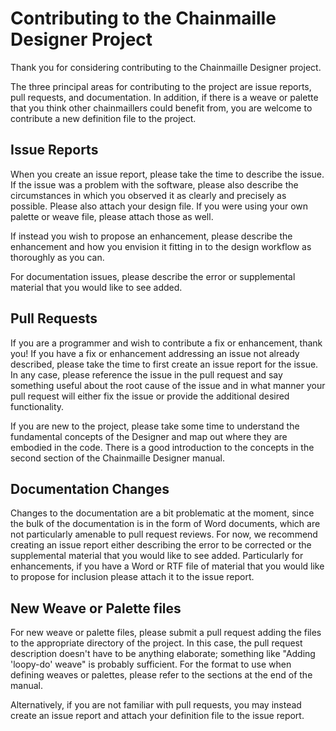 # Contributing to the Chainmaille Designer Project

Thank you for considering contributing to the Chainmaille Designer project.

The three principal areas for contributing to the project are issue reports, pull requests, and documentation.  In addition, if there is a weave or palette that you think other chainmaillers could benefit from, you are welcome to contribute a new definition file to the project.

## Issue Reports

When you create an issue report, please take the time to describe the issue.  If the issue was a problem with the software, please also describe the circumstances in which you observed it as clearly and precisely as possible.  Please also attach your design file.  If you were using your own palette or weave file, please attach those as well.

If instead you wish to propose an enhancement, please describe the enhancement and how you envision it fitting in to the design workflow as thoroughly as you can.

For documentation issues, please describe the error or supplemental material that you would like to see added.

## Pull Requests

If you are a programmer and wish to contribute a fix or enhancement, thank you!  If you have a fix or enhancement addressing an issue not already described, please take the time to first create an issue report for the issue.  In any case, please reference the issue in the pull request and say something useful about the root cause of the issue and in what manner your pull request will either fix the issue or provide the additional desired functionality.

If you are new to the project, please take some time to understand the fundamental concepts of the Designer and map out where they are embodied in the code.  There is a good introduction to the concepts in the second section of the Chainmaille Designer manual.

## Documentation Changes

Changes to the documentation are a bit problematic at the moment, since the bulk of the documentation is in the form of Word documents, which are not particularly amenable to pull request reviews.  For now, we recommend creating an issue report either describing the error to be corrected or the supplemental material that you would like to see added.  Particularly for enhancements, if you have a Word or RTF file of material that you would like to propose for inclusion please attach it to the issue report.

## New Weave or Palette files

For new weave or palette files, please submit a pull request adding the files to the appropriate directory of the project. In this case, the pull request description doesn't have to be anything elaborate; something like "Adding 'loopy-do' weave" is probably sufficient.  For the format to use when defining weaves or palettes, please refer to the sections at the end of the manual.

Alternatively, if you are not familiar with pull requests, you may instead create an issue report and attach your definition file to the issue report.

